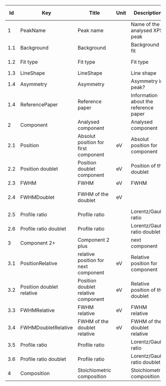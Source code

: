 |Id  |  Key                  | Title                 |Unit | Description                                               | Type    | Occ | Allowed values |
|---- | -------------------   | ----------------------| ---- | ----------------------------------------------------------| ------- | -------- | ------------- |
|1|PeakName|Peak name||Name of the analysed XPS peak|string|1-n||
|1.1|Background|Background||Background fit|string||
|1.2|Fit type|Fit type||Fit type|boolean|1|singlet; doublet||
|1.3|LineShape|LineShape||Line shape|string|1||
|1.4|Asymmetry|Asymmetry||Asymmetry in peak?|string|0||
|1.4|ReferencePaper|Reference paper||Information about the reference paper|string|0||
|2|Component|Analysed component||Analysed component|string|1-n||
|2.1|Position|Absolut position for first component|eV|Absolut position for component|number|1||
|2.2|Position doublet|Position doublet component |eV|Position of the doublet|number|0||
|2.3|FWHM|FWHM |eV|FWHM|number|1||
|2.4|FWHMDoublet|FWHM of the doublet|eV||FWHM of the doublet|number|0||
|2.5|Profile ratio|Profile ratio||Lorentz/Gauß ratio|string|0||
|2.6|Profile ratio doublet|Profile ratio||Lorentz/Gauß ratio doublet|string|0||
|3|Component 2+|Component 2 plus||next component|number|0-n||
|3.1|PositionRelative|relative position for next component |eV|Relative position for component|number|1||
|3.2|Position doublet relative|Position doublet relative component |eV|Relative position of the doublet|number|0||
|3.3|FWHMRelative|FWHM relative |eV|FWHM relative|number|1||
|3.4|FWHMDoubletRelative|FWHM of the doublet relative |eV|FWHM of the doublet relative|number|0||
|3.5|Profile ratio|Profile ratio||Lorentz/Gauß ratio|string|0||
|3.6|Profile ratio doublet|Profile ratio||Lorentz/Gauß ratio doublet|string|0||
|4|Composition|Stoichiometric composition||Stoichiometric composition|string|0||

